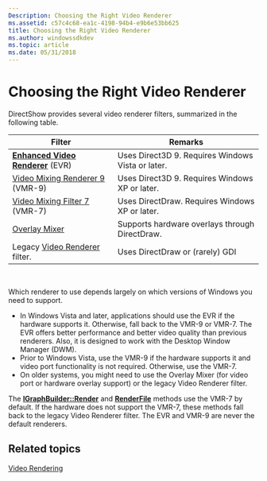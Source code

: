 ```yaml
---
Description: Choosing the Right Video Renderer
ms.assetid: c57c4c68-ea1c-4198-94b4-e9b6e53bb625
title: Choosing the Right Video Renderer
ms.author: windowssdkdev
ms.topic: article
ms.date: 05/31/2018
---
```


# Choosing the Right Video Renderer

DirectShow provides several video renderer filters, summarized in the following table.



| Filter                                                                  | Remarks                                           |
|-------------------------------------------------------------------------|---------------------------------------------------|
| [**Enhanced Video Renderer**](enhanced-video-renderer-filter.md) (EVR) | Uses Direct3D 9. Requires Windows Vista or later. |
| [Video Mixing Renderer 9](video-mixing-renderer-filter-9.md) (VMR-9)   | Uses Direct3D 9. Requires Windows XP or later.    |
| [Video Mixing Filter 7](video-mixing-renderer-filter-7.md) (VMR-7)     | Uses DirectDraw. Requires Windows XP or later.    |
| [Overlay Mixer](using-the-overlay-mixer-in-video-capture.md)           | Supports hardware overlays through DirectDraw.    |
| Legacy [Video Renderer](video-renderer-filter.md) filter.              | Uses DirectDraw or (rarely) GDI                   |



 

Which renderer to use depends largely on which versions of Windows you need to support.

-   In Windows Vista and later, applications should use the EVR if the hardware supports it. Otherwise, fall back to the VMR-9 or VMR-7. The EVR offers better performance and better video quality than previous renderers. Also, it is designed to work with the Desktop Window Manager (DWM).
-   Prior to Windows Vista, use the VMR-9 if the hardware supports it and video port functionality is not required. Otherwise, use the VMR-7.
-   On older systems, you might need to use the Overlay Mixer (for video port or hardware overlay support) or the legacy Video Renderer filter.

The [**IGraphBuilder::Render**](/windows/desktop/api/Strmif/nf-strmif-igraphbuilder-render) and [**RenderFile**](/windows/desktop/api/Strmif/nf-strmif-igraphbuilder-renderfile) methods use the VMR-7 by default. If the hardware does not support the VMR-7, these methods fall back to the legacy Video Renderer filter. The EVR and VMR-9 are never the default renderers.

## Related topics

<dl> <dt>

[Video Rendering](video-rendering.md)
</dt> </dl>

 

 



